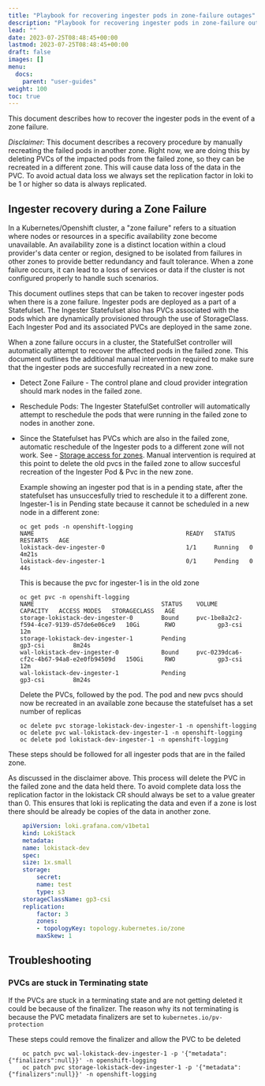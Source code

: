 ```yaml
---
title: "Playbook for recovering ingester pods in zone-failure outages"
description: "Playbook for recovering ingester pods in zone-failure outages"
lead: ""
date: 2023-07-25T08:48:45+00:00
lastmod: 2023-07-25T08:48:45+00:00
draft: false
images: []
menu:
  docs:
    parent: "user-guides"
weight: 100
toc: true
---
```


This document describes how to recover the ingester pods in the event of a zone failure.

_Disclaimer:_ This document describes a recovery procedure by manually recreating the failed pods in another zone. Right now, we are doing this by deleting PVCs of the impacted pods from the failed zone, so they can be recreated in a different zone. This will cause data loss of the data in the PVC. To avoid actual data loss we always set the replication factor in loki to be 1 or higher so data is always replicated.

## Ingester recovery during a Zone Failure

In a Kubernetes/Openshift cluster, a "zone failure" refers to a situation where nodes or resources in a specific availability zone become unavailable. An availability zone is a distinct location within a cloud provider's data center or region, designed to be isolated from failures in other zones to provide better redundancy and fault tolerance. When a zone failure occurs, it can lead to a loss of services or data if the cluster is not configured properly to handle such scenarios.

This document outlines steps that can be taken to recover ingester pods when there is a zone failure. Ingester pods are deployed as a part of a Statefulset. The Ingester Statefulset also has PVCs associated with the pods which are dynamically provisioned through the use of StorageClass. Each Ingester Pod and its associated PVCs are deployed in the same zone.

When a zone failure occurs in a cluster, the StatefulSet controller will automatically attempt to recover the affected pods in the failed zone. This document outlines the additional manual intervention required to make sure that the ingester pods are succesfully recreated in a new zone.

* Detect Zone Failure - The control plane and cloud provider integration should mark nodes in the failed zone.

* Reschedule Pods: The Ingester StatefulSet controller will automatically attempt to reschedule the pods that were running in the failed zone to nodes in another zone.
  
* Since the Statefulset has PVCs which are also in the failed zone, automatic reschedule of the Ingester pods to a different zone will not work. See - [Storage access for zones](https://kubernetes.io/docs/setup/best-practices/multiple-zones/#storage-access-for-zones). Manual intervention is required at this point to delete the old pvcs in the failed zone to allow succesful recreation of the Ingester Pod & Pvc in the new zone.

    Example showing an ingester pod that is in a pending state, after the statefulset has unsuccesfully tried to reschedule it to a different zone.
    Ingester-1 is in Pending state because it cannot be scheduled in a new node in a different zone:

    ```console
    oc get pods -n openshift-logging
    NAME                                           READY   STATUS    RESTARTS   AGE
    lokistack-dev-ingester-0                       1/1     Running   0          4m21s
    lokistack-dev-ingester-1                       0/1     Pending   0          44s
    ```

    This is because the pvc for ingester-1 is in the old zone

    ```console
    oc get pvc -n openshift-logging
    NAME                                    STATUS    VOLUME                                     CAPACITY   ACCESS MODES   STORAGECLASS   AGE
    storage-lokistack-dev-ingester-0        Bound     pvc-1be8a2c2-f594-4ce7-9139-d57de6e06ce9   10Gi       RWO            gp3-csi        12m
    storage-lokistack-dev-ingester-1        Pending                                                                        gp3-csi        8m24s
    wal-lokistack-dev-ingester-0            Bound     pvc-0239dca6-cf2c-4b67-94a8-e2e0fb94509d   150Gi      RWO            gp3-csi        12m
    wal-lokistack-dev-ingester-1            Pending                                                                        gp3-csi        8m24s
    ```

    Delete the PVCs, followed by the pod. The pod and new pvcs should now be recreated in an available zone because the statefulset has a set number of replicas

    ```console
    oc delete pvc storage-lokistack-dev-ingester-1 -n openshift-logging
    oc delete pvc wal-lokistack-dev-ingester-1 -n openshift-logging
    oc delete pod lokistack-dev-ingester-1 -n openshift-logging
    ```

These steps should be followed for all ingester pods that are in the failed zone.

As discussed in the disclaimer above. This process will delete the PVC in the failed zone and the data held there. To avoid complete data loss the replication factor in the lokistack CR should always be set to a value greater than 0. This ensures that loki is replicating the data and even if a zone is lost there should be already be copies of the data in another zone.

```yaml
    apiVersion: loki.grafana.com/v1beta1
    kind: LokiStack
    metadata:
    name: lokistack-dev
    spec:
    size: 1x.small
    storage:
        secret:
        name: test
        type: s3
    storageClassName: gp3-csi
    replication:
        factor: 3
        zones:
        - topologyKey: topology.kubernetes.io/zone
        maxSkew: 1
```

## Troubleshooting

### PVCs are stuck in Terminating state

If the PVCs are stuck in a terminating state and are not getting deleted it could be because of the finalizer. The reason why its not terminating is because the PVC metadata finalizers are set to `kubernetes.io/pv-protection`

These steps could remove the finalizer and allow the PVC to be deleted

```console
    oc patch pvc wal-lokistack-dev-ingester-1 -p '{"metadata":{"finalizers":null}}' -n openshift-logging
    oc patch pvc storage-lokistack-dev-ingester-1 -p '{"metadata":{"finalizers":null}}' -n openshift-logging
```
